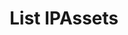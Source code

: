 ---
title: List IPAssets
excerpt: Retrieve a paginated, filtered list of IPAssets
api:
  file: api_gateway_swagger.json
  operationId: post_api-v2-assets
hidden: false
---